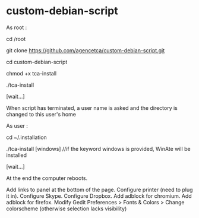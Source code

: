 # custom-debian-script

As root : 

cd /root

git clone https://github.com/agencetca/custom-debian-script.git

cd custom-debian-script

chmod +x tca-install

./tca-install

[wait...]

When script has terminated, a user name is asked and the directory is changed to this user's home

As user :

  cd ~/.installation
  
  ./tca-install [windows] //if the keyword windows is provided, WinAte will be installed
  
[wait...]

At the end the computer reboots.

Add links to panel at the bottom of the page.
Configure printer (need to plug it in).
Configure Skype.
Configure Dropbox.
Add adblock for chromium.
Add adblock for firefox.
Modify Gedit Preferences > Fonts & Colors > Change colorscheme (otherwise selection lacks visibility)
